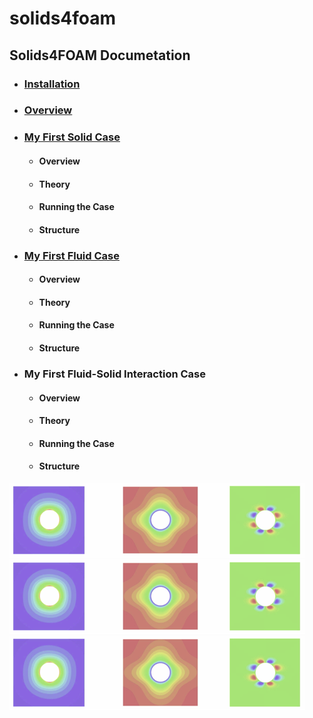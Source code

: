 # solids4foam
## Solids4FOAM Documetation

- ### [Installation](https://wpzegeo.github.io/solids4foam/README/Installation)

- ### [Overview](https://wpzegeo.github.io/solids4foam/README/Overview)

- ### [My First Solid Case](https://wpzegeo.github.io/solids4foam/README/tutorial/my_first_solid_case)
    - #### Overview
    - #### Theory
    - #### Running the Case
    - #### Structure
- ### [My First Fluid Case](https://wpzegeo.github.io/solids4foam/README/tutorial/my_first_fluid_case)
    - #### Overview
    - #### Theory
    - #### Running the Case
    - #### Structure

- ### My First Fluid-Solid Interaction Case
    - #### Overview
    - #### Theory
    - #### Running the Case
    - #### Structure

![README](README/Picture2.png)
![image](image/Picture2.png)
![tutorial](README/tutorial/Picture2.png)
